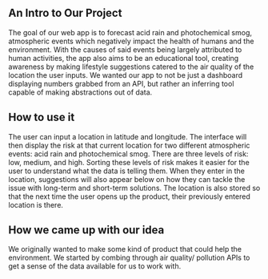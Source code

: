 ## An Intro to Our Project
The goal of our web app is to forecast acid rain and photochemical smog, atmospheric events which negatively impact the health of humans and the environment. With the causes of said events being largely attributed to human activities, the app also aims to be an educational tool, creating awareness by making lifestyle suggestions catered to the air quality of the location the user inputs. We wanted our app to not be just a dashboard displaying numbers grabbed from an API, but rather an inferring tool capable of making abstractions out of data. 

## How to use it
The user can input a location in latitude and longitude. The interface will then display the risk at that current location for two different atmospheric events: acid rain and photochemical smog. There are three levels of risk: low, medium, and high. Sorting these levels of risk makes it easier for the user to understand what the data is telling them. When they enter in the location, suggestions will also appear below on how they can tackle the issue with long-term and short-term solutions. The location is also stored so that the next time the user opens up the product, their previously entered location is there.

## How we came up with our idea
We originally wanted to make some kind of product that could help the environment. We started by combing through air quality/ pollution APIs to get a sense of the data available for us to work with. 
